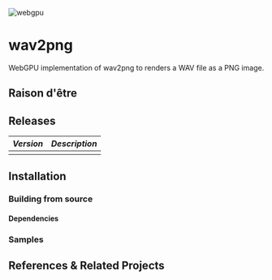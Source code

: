 ![webgpu](https://github.com/transcriptaze/wav2png/workflows/webgpu/badge.svg)

# wav2png

WebGPU implementation of wav2png to renders a WAV file as a PNG image.

## Raison d'être

## Releases

| *Version* | *Description*                                                                                            |
| --------- | -------------------------------------------------------------------------------------------------------- |
|           |                                                                                                          |


## Installation


### Building from source

#### Dependencies

### Samples

## References & Related Projects

